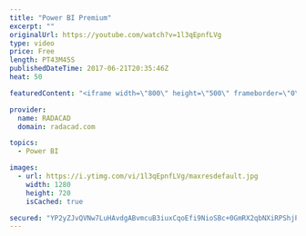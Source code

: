 ```yaml
---
title: "Power BI Premium"
excerpt: ""
originalUrl: https://youtube.com/watch?v=1l3qEpnfLVg
type: video
price: Free
length: PT43M45S
publishedDateTime: 2017-06-21T20:35:46Z
heat: 50

featuredContent: "<iframe width=\"800\" height=\"500\" frameborder=\"0\" src=\"https://www.youtube.com/embed/1l3qEpnfLVg\" allow=\"accelerometer; autoplay; encrypted-media; gyroscope; picture-in-picture\" allowfullscreen></iframe>"

provider:
  name: RADACAD
  domain: radacad.com

topics:
  - Power BI

images:
  - url: https://i.ytimg.com/vi/1l3qEpnfLVg/maxresdefault.jpg
    width: 1280
    height: 720
    isCached: true

secured: "YP2yZJvQVNw7LuHAvdgABvmcuB3iuxCqoEfi9NioSBc+0GmRX2qbNXiRPShjPHhkRLoLOdVUFv0clQRE9WvfmQknL+ALJZPyxjEA7PneAQQlVPSIpajApoOEWz6mWEP56B2V4ugmnGTfnktDyXERh5sHLFbWps7DkiJ3sPEvl1I8ATtTTyQ95I4Zo7URpmWEda1y9j0w1arIC+apB89PwF/6P+MzO+mtqkckR3v38rTciuMXfjCfGv79K8MC63HiUDiUTeJvBwz6xRe1nJJz56WDnANCHe9uRzLXTRm4iVP8YzpAbMq7HXEgwUbruDBUG0W3yWoMlgv8I8Gw+VYvPClM9Q7lMT0VOKrnWBcNt7FHrKSQaws7r4dLzkNH1nRxzxOCaLHQZ9DvVYCKGZ+Ljsbp2EEnNMBJisB7zxvcNao=;D26+nUhwFuY2AyF7ioDTrQ=="
---
```


